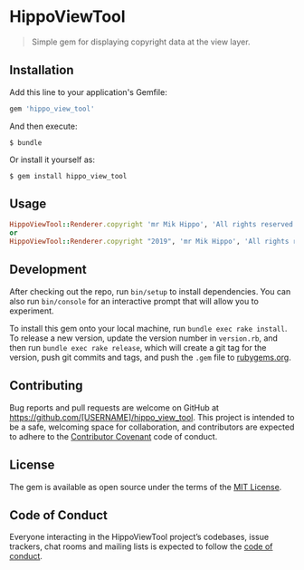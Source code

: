 # HippoViewTool

> Simple gem for displaying copyright data at the view layer.

## Installation

Add this line to your application's Gemfile:

```ruby
gem 'hippo_view_tool'
```

And then execute:

    $ bundle

Or install it yourself as:

    $ gem install hippo_view_tool

## Usage

```ruby
HippoViewTool::Renderer.copyright 'mr Mik Hippo', 'All rights reserved'
or
HippoViewTool::Renderer.copyright "2019", 'mr Mik Hippo', 'All rights reserved'
```

## Development

After checking out the repo, run `bin/setup` to install dependencies. You can also run `bin/console` for an interactive prompt that will allow you to experiment.

To install this gem onto your local machine, run `bundle exec rake install`. To release a new version, update the version number in `version.rb`, and then run `bundle exec rake release`, which will create a git tag for the version, push git commits and tags, and push the `.gem` file to [rubygems.org](https://rubygems.org).

## Contributing

Bug reports and pull requests are welcome on GitHub at https://github.com/[USERNAME]/hippo_view_tool. This project is intended to be a safe, welcoming space for collaboration, and contributors are expected to adhere to the [Contributor Covenant](http://contributor-covenant.org) code of conduct.

## License

The gem is available as open source under the terms of the [MIT License](https://opensource.org/licenses/MIT).

## Code of Conduct

Everyone interacting in the HippoViewTool project’s codebases, issue trackers, chat rooms and mailing lists is expected to follow the [code of conduct](https://github.com/[USERNAME]/hippo_view_tool/blob/master/CODE_OF_CONDUCT.md).
